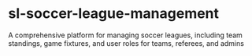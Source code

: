 # sl-soccer-league-management
A comprehensive platform for managing soccer leagues, including team standings, game fixtures, and user roles for teams, referees, and admins
